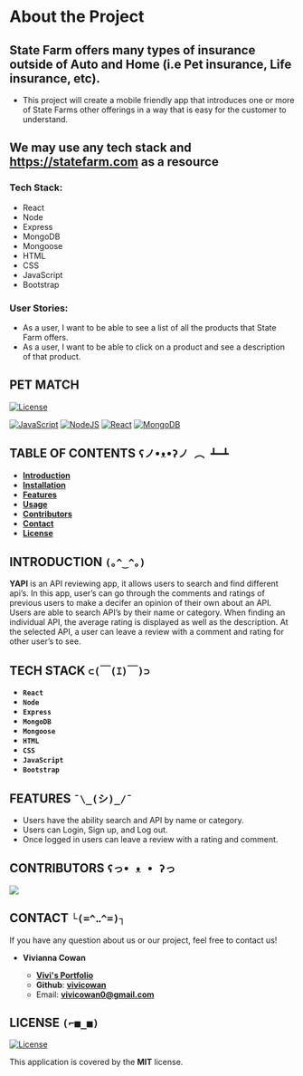 # About the Project

## State Farm offers many types of insurance outside of Auto and Home (i.e Pet insurance, Life insurance, etc). 
- This project will create a mobile friendly app that introduces one or more of State Farms other offerings in a way that is easy for the customer to understand.


## We may use any tech stack and https://statefarm.com as a resource

### Tech Stack:
- React
- Node
- Express
- MongoDB
- Mongoose
- HTML
- CSS
- JavaScript
- Bootstrap


### User Stories:
- As a user, I want to be able to see a list of all the products that State Farm offers.
- As a user, I want to be able to click on a product and see a description of that product.

PET MATCH
----

[![License](https://img.shields.io/github/license/Ileriayo/markdown-badges?style=for-the-badge)](./LICENSE)


[![JavaScript](https://img.shields.io/badge/javascript-%23323330.svg?style=for-the-badge&logo=javascript&logoColor=%23F7DF1E)](https://img.shields.io/badge/javascript-%23323330.svg?style=for-the-badge&logo=javascript&logoColor=%23F7DF1E)
[![NodeJS](https://img.shields.io/badge/node.js-6DA55F?style=for-the-badge&logo=node.js&logoColor=white)](https://img.shields.io/badge/node.js-6DA55F?style=for-the-badge&logo=node.js&logoColor=white)
[![React](https://img.shields.io/badge/react-%2320232a.svg?style=for-the-badge&logo=react&logoColor=%2361DAFB)](https://img.shields.io/badge/react-%2320232a.svg?style=for-the-badge&logo=react&logoColor=%2361DAFB)
[![MongoDB](https://img.shields.io/badge/MongoDB-%234ea94b.svg?style=for-the-badge&logo=mongodb&logoColor=white)](https://img.shields.io/badge/MongoDB-%234ea94b.svg?style=for-the-badge&logo=mongodb&logoColor=white)



TABLE OF CONTENTS   `ʕノ•ᴥ•ʔノ ︵ ┻━┻`
-----------------

- [**Introduction**](#-introduction)
- [**Installation**](#-installation)
- [**Features**](#-features)
- [**Usage**](#-usage)
- [**Contributors**](#-contributors)
- [**Contact**](#-contact)
- [**License**](#-license)


INTRODUCTION   `(｡^‿^｡)`
------------

**YAPI** is an API reviewing app, it allows users to search and find different api’s. In this app, user’s can go through the comments and ratings of previous users to make a decifer an opinion of their own about an API. Users are able to search API’s by their name or category. When finding an individual API, the average rating is displayed as well as the description. At the selected API, a user can leave a review with a comment and rating for other user’s to see.


TECH STACK   `⊂(￣(ｴ)￣)⊃`
------------

- **`React`**
- **`Node`**
- **`Express`**
- **`MongoDB`**
- **`Mongoose`**
- **`HTML`**
- **`CSS`**
- **`JavaScript`**
- **`Bootstrap`**


FEATURES   `¯\_(シ)_/¯`
--------
- Users have the ability search and API by name or category.
- Users can Login, Sign up, and Log out.
- Once logged in users can leave a review with a rating and comment. 


CONTRIBUTORS  `ʕっ• ᴥ • ʔっ`
------------

<a href="https://github.com/prnvjn/hackuta22/graphs/contributors">
  <img src="https://contrib.rocks/image?repo=prnvjn/hackuta22" />
</a>


CONTACT   `└(=^‥^=)┐`
-------

If you have any question about us or our project, feel free to contact us!

- **Vivianna Cowan**

  - [**Vivi's Portfolio**](https://vivicowan.github.io/updated-portfolio/)
  - **Github**: [**vivicowan**](https://github.com/vivicowan)
  - Email: **vivicowan0@gmail.com**


LICENSE  `(⌐■_■)`
-------

[![License](https://img.shields.io/github/license/Ileriayo/markdown-badges?style=for-the-badge)](./LICENSE)

This application is covered by the **MIT** license.
